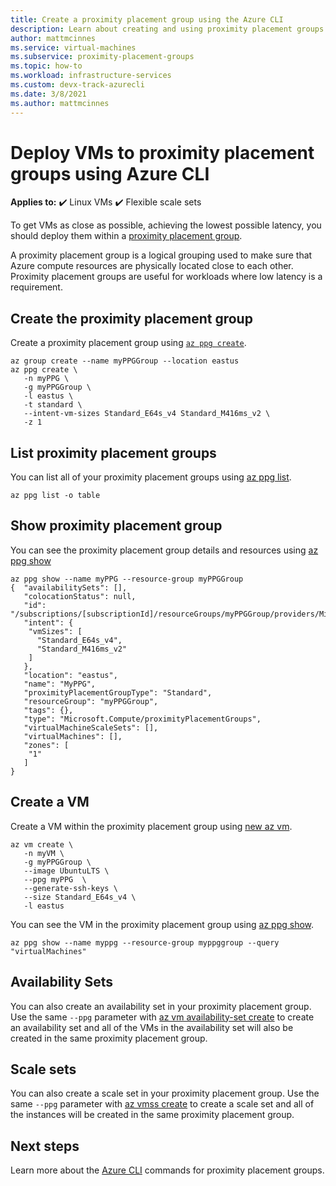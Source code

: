 ```yaml
---
title: Create a proximity placement group using the Azure CLI
description: Learn about creating and using proximity placement groups for virtual machines in Azure. 
author: mattmcinnes
ms.service: virtual-machines
ms.subservice: proximity-placement-groups
ms.topic: how-to
ms.workload: infrastructure-services
ms.custom: devx-track-azurecli
ms.date: 3/8/2021
ms.author: mattmcinnes
---
```


# Deploy VMs to proximity placement groups using Azure CLI

**Applies to:** :heavy_check_mark: Linux VMs :heavy_check_mark: Flexible scale sets 

To get VMs as close as possible, achieving the lowest possible latency, you should deploy them within a [proximity placement group](../co-location.md#proximity-placement-groups).

A proximity placement group is a logical grouping used to make sure that Azure compute resources are physically located close to each other. Proximity placement groups are useful for workloads where low latency is a requirement.


## Create the proximity placement group
Create a proximity placement group using [`az ppg create`](/cli/azure/ppg#az-ppg-create). 

```azurecli-interactive
az group create --name myPPGGroup --location eastus
az ppg create \
   -n myPPG \
   -g myPPGGroup \
   -l eastus \
   -t standard \
   --intent-vm-sizes Standard_E64s_v4 Standard_M416ms_v2 \
   -z 1
```

## List proximity placement groups

You can list all of your proximity placement groups using [az ppg list](/cli/azure/ppg#az-ppg-list).

```azurecli-interactive
az ppg list -o table
```
## Show proximity placement group

You can see the proximity placement group details and resources using [az ppg show](/cli/azure/ppg#az-ppg-show)

```azurecli-interactive
az ppg show --name myPPG --resource-group myPPGGroup
{  "availabilitySets": [],  
   "colocationStatus": null,  
   "id": "/subscriptions/[subscriptionId]/resourceGroups/myPPGGroup/providers/Microsoft.Compute/proximityPlacementGroups/MyPPG",  
   "intent": {    
    "vmSizes": [      
      "Standard_E64s_v4",      
      "Standard_M416ms_v2"    
    ]  
   },  
   "location": "eastus",  
   "name": "MyPPG",  
   "proximityPlacementGroupType": "Standard",  
   "resourceGroup": "myPPGGroup",  
   "tags": {},  
   "type": "Microsoft.Compute/proximityPlacementGroups",  
   "virtualMachineScaleSets": [],  
   "virtualMachines": [],  
   "zones": [    
    "1" 
   ]
}
```

## Create a VM

Create a VM within the proximity placement group using [new az vm](/cli/azure/vm#az-vm-create).

```azurecli-interactive
az vm create \
   -n myVM \
   -g myPPGGroup \
   --image UbuntuLTS \
   --ppg myPPG  \
   --generate-ssh-keys \
   --size Standard_E64s_v4 \
   -l eastus
```

You can see the VM in the proximity placement group using [az ppg show](/cli/azure/ppg#az-ppg-show).

```azurecli-interactive
az ppg show --name myppg --resource-group myppggroup --query "virtualMachines"
```

## Availability Sets
You can also create an  availability set in your proximity placement group. Use the same `--ppg` parameter with [az vm availability-set create](/cli/azure/vm/availability-set#az-vm-availability-set-create) to create an availability set and all of the VMs in the availability set will also be created in the same proximity placement group.

## Scale sets

You can also create a scale set in your proximity placement group. Use the same `--ppg` parameter with [az vmss create](/cli/azure/vmss#az-vmss-create) to create a scale set and all of the instances will be created in the same proximity placement group.

## Next steps

Learn more about the [Azure CLI](/cli/azure/ppg) commands for proximity placement groups.
